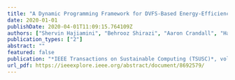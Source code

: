 ```yaml
---
title: "A Dynamic Programming Framework for DVFS-Based Energy-Efficiency in Multicore Systems"
date: 2020-01-01
publishDate: 2020-04-01T11:09:15.764109Z
authors: ["Shervin Hajiamini", "Behrooz Shirazi", "Aaron Crandall", "Hassan Ghasemzadeh"]
publication_types: ["2"]
abstract: ""
featured: false
publication: "*IEEE Transactions on Sustainable Computing (TSUSC)*, vol. 5, no. 1, pp.1–12, January–March 2020"
url_pdf: https://ieeexplore.ieee.org/abstract/document/8692579/
---
```

